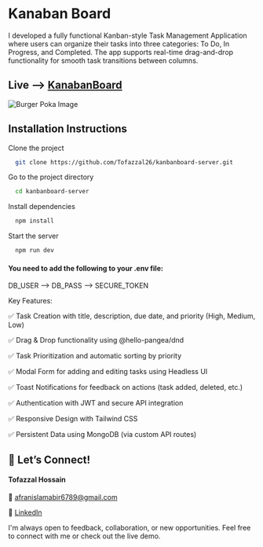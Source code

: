 # Kanaban Board


I developed a fully functional Kanban-style Task Management Application where users can organize their tasks into three categories: To Do, In Progress, and Completed. The app supports real-time drag-and-drop functionality for smooth task transitions between columns.

## Live --> [KanabanBoard](https://kanbanboard-client.vercel.app)

![Burger Poka Image](https://i.ibb.co/ZzPns1Kt/kanbanboard.png)

## Installation Instructions


Clone the project

```bash
  git clone https://github.com/Tofazzal26/kanbanboard-server.git
```

Go to the project directory

```bash
  cd kanbanboard-server
```

Install dependencies

```bash
  npm install
```

Start the server

```bash
  npm run dev 
```
#### You need to add the following to your .env file: 
DB_USER --> DB_PASS --> SECURE_TOKEN


Key Features:

✅ Task Creation with title, description, due date, and priority (High, Medium, Low)

✅ Drag & Drop functionality using @hello-pangea/dnd

✅ Task Prioritization and automatic sorting by priority

✅ Modal Form for adding and editing tasks using Headless UI

✅ Toast Notifications for feedback on actions (task added, deleted, etc.)

✅ Authentication with JWT and secure API integration

✅ Responsive Design with Tailwind CSS

✅ Persistent Data using MongoDB (via custom API routes)



## 📣 Let’s Connect!

#### Tofazzal Hossain

📧 afranislamabir6789@gmail.com

🔗 [LinkedIn](https://www.linkedin.com/in/tofazzalhossain-dev)  

I'm always open to feedback, collaboration, or new opportunities. Feel free to connect with me or check out the live demo.
